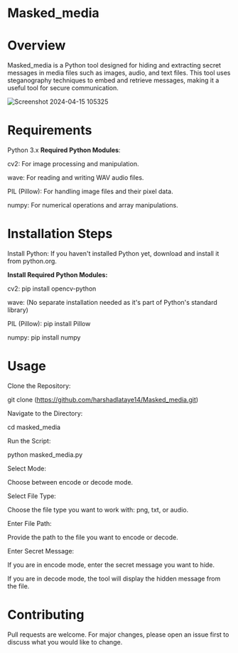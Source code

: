 # Masked_media
# Overview

Masked_media is a Python tool designed for hiding and extracting secret messages in media files such as images, audio, and text files. This tool uses steganography techniques to embed and retrieve messages, making it a useful tool for secure communication.

![Screenshot 2024-04-15 105325](https://github.com/harshadlataye14/Masked_media/assets/57581998/e381a20c-7795-4c42-8a00-a948c0918df3)


# Requirements

Python 3.x
**Required Python Modules**:

cv2: For image processing and manipulation.

wave: For reading and writing WAV audio files.

PIL (Pillow): For handling image files and their pixel data.

numpy: For numerical operations and array manipulations.

# Installation Steps

Install Python: If you haven't installed Python yet, download and install it from python.org.

**Install Required Python Modules:**


cv2: pip install opencv-python

wave: (No separate installation needed as it's part of Python's standard library)

PIL (Pillow): pip install Pillow

numpy: pip install numpy

# Usage
Clone the Repository:

git clone (https://github.com/harshadlataye14/Masked_media.git)


Navigate to the Directory:

cd masked_media

Run the Script:

python masked_media.py

Select Mode:

Choose between encode or decode mode.

Select File Type:

Choose the file type you want to work with: png, txt, or audio.

Enter File Path:

Provide the path to the file you want to encode or decode.

Enter Secret Message:

If you are in encode mode, enter the secret message you want to hide.

If you are in decode mode, the tool will display the hidden message from the file.


# Contributing
Pull requests are welcome. For major changes, please open an issue first to discuss what you would like to change.


